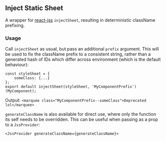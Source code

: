 ## Inject Static Sheet

A wrapper for [react-jss](https://github.com/cssinjs/react-jss) `injectSheet`, resulting in deterministic className prefixing.

### Usage
Call `injectSheet` as usual, but pass an additional `prefix` argument. This will be used to fix the className prefix to a consistent string, rather than a generated hash of IDs which differ across environment (which is the default behaviour):
```
const styleSheet = {
	someClass: {...}
};
export default injectSheet(styleSheet, 'MyComponentPrefix')(MyComponent);
```
Output: `<marquee class="MyComponentPrefix--someClass">Deprecated lol</marquee>`

`generateClassName` is also available for direct use, where only the function its self needs to be overridden. This can be useful when passing as a prop to a `JssProvider`:
```
<JssProvider generateClassName={generateClassName}>
```
